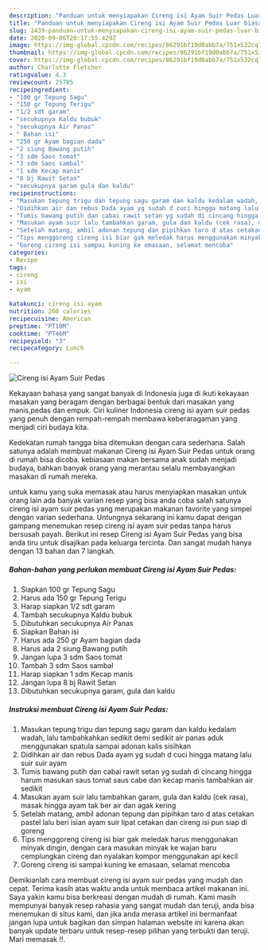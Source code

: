 ```yaml
---
description: "Panduan untuk menyiapakan Cireng isi Ayam Suir Pedas Luar biasa"
title: "Panduan untuk menyiapakan Cireng isi Ayam Suir Pedas Luar biasa"
slug: 1439-panduan-untuk-menyiapakan-cireng-isi-ayam-suir-pedas-luar-biasa
date: 2020-09-06T20:17:55.429Z
image: https://img-global.cpcdn.com/recipes/86291bf19d0abb7a/751x532cq70/cireng-isi-ayam-suir-pedas-foto-resep-utama.jpg
thumbnail: https://img-global.cpcdn.com/recipes/86291bf19d0abb7a/751x532cq70/cireng-isi-ayam-suir-pedas-foto-resep-utama.jpg
cover: https://img-global.cpcdn.com/recipes/86291bf19d0abb7a/751x532cq70/cireng-isi-ayam-suir-pedas-foto-resep-utama.jpg
author: Charlotte Fletcher
ratingvalue: 4.3
reviewcount: 25785
recipeingredient:
- "100 gr Tepung Sagu"
- "150 gr Tepung Terigu"
- "1/2 sdt garam"
- "secukupnya Kaldu bubuk"
- "secukupnya Air Panas"
- " Bahan isi"
- "250 gr Ayam bagian dada"
- "2 siung Bawang putih"
- "3 sdm Saos tomat"
- "3 sdm Saos sambal"
- "1 sdm Kecap manis"
- "8 bj Rawit Setan"
- "secukupnya garam gula dan kaldu"
recipeinstructions:
- "Masukan tepung trigu dan tepung sagu garam dan kaldu kedalam wadah, lalu tambahkahkan sedikit demi sedikit air panas aduk menggunakan spatula sampai adonan kalis sisihkan"
- "Didihkan air dan rebus Dada ayam yg sudah d cuci hingga matang lalu suir suir ayam"
- "Tumis bawang putih dan cabai rawit setan yg sudah di cincang hingga harum masukan saus tomat saus cabe dan kecap manis tambahkan air sedikit"
- "Masukan ayam suir lalu tambahkan garam, gula dan kaldu (cek rasa), masak hingga ayam tak ber air dan agak kering"
- "Setelah matang, ambil adonan tepung dan pipihkan taro d atas cetakan pastel lalu beri isian ayam suir lipat cetakan dan cireng isi pun siap di goreng"
- "Tips menggoreng cireng isi biar gak meledak harus menggunakan minyak dingin, dengan cara masukan minyak ke wajan baru cemplungkan cireng dan nyalakan kompor menggunakan api kecil"
- "Goreng cireng isi sampai kuning ke emasaan, selamat mencoba"
categories:
- Recipe
tags:
- cireng
- isi
- ayam

katakunci: cireng isi ayam 
nutrition: 260 calories
recipecuisine: American
preptime: "PT10M"
cooktime: "PT46M"
recipeyield: "3"
recipecategory: Lunch

---
```



![Cireng isi Ayam Suir Pedas](https://img-global.cpcdn.com/recipes/86291bf19d0abb7a/751x532cq70/cireng-isi-ayam-suir-pedas-foto-resep-utama.jpg)

Kekayaan bahasa yang sangat banyak di Indonesia juga di ikuti kekayaan masakan yang beragam dengan berbagai bentuk dari masakan yang manis,pedas dan empuk. Ciri kuliner Indonesia cireng isi ayam suir pedas yang penuh dengan rempah-rempah membawa keberaragaman yang menjadi ciri budaya kita.


Kedekatan rumah tangga bisa ditemukan dengan cara sederhana. Salah satunya adalah membuat makanan Cireng isi Ayam Suir Pedas untuk orang di rumah bisa dicoba. kebiasaan makan bersama anak sudah menjadi budaya, bahkan banyak orang yang merantau selalu membayangkan masakan di rumah mereka.



untuk kamu yang suka memasak atau harus menyiapkan masakan untuk orang lain ada banyak varian resep yang bisa anda coba salah satunya cireng isi ayam suir pedas yang merupakan makanan favorite yang simpel dengan varian sederhana. Untungnya sekarang ini kamu dapat dengan gampang menemukan resep cireng isi ayam suir pedas tanpa harus bersusah payah.
Berikut ini resep Cireng isi Ayam Suir Pedas yang bisa anda tiru untuk disajikan pada keluarga tercinta. Dan sangat mudah hanya dengan 13 bahan dan 7 langkah.


<!--inarticleads1-->

##### Bahan-bahan yang perlukan membuat Cireng isi Ayam Suir Pedas:

1. Siapkan 100 gr Tepung Sagu
1. Harus ada 150 gr Tepung Terigu
1. Harap siapkan 1/2 sdt garam
1. Tambah secukupnya Kaldu bubuk
1. Dibutuhkan secukupnya Air Panas
1. Siapkan  Bahan isi
1. Harus ada 250 gr Ayam bagian dada
1. Harus ada 2 siung Bawang putih
1. Jangan lupa 3 sdm Saos tomat
1. Tambah 3 sdm Saos sambal
1. Harap siapkan 1 sdm Kecap manis
1. Jangan lupa 8 bj Rawit Setan
1. Dibutuhkan secukupnya garam, gula dan kaldu




<!--inarticleads2-->

##### Instruksi membuat  Cireng isi Ayam Suir Pedas:

1. Masukan tepung trigu dan tepung sagu garam dan kaldu kedalam wadah, lalu tambahkahkan sedikit demi sedikit air panas aduk menggunakan spatula sampai adonan kalis sisihkan
1. Didihkan air dan rebus Dada ayam yg sudah d cuci hingga matang lalu suir suir ayam
1. Tumis bawang putih dan cabai rawit setan yg sudah di cincang hingga harum masukan saus tomat saus cabe dan kecap manis tambahkan air sedikit
1. Masukan ayam suir lalu tambahkan garam, gula dan kaldu (cek rasa), masak hingga ayam tak ber air dan agak kering
1. Setelah matang, ambil adonan tepung dan pipihkan taro d atas cetakan pastel lalu beri isian ayam suir lipat cetakan dan cireng isi pun siap di goreng
1. Tips menggoreng cireng isi biar gak meledak harus menggunakan minyak dingin, dengan cara masukan minyak ke wajan baru cemplungkan cireng dan nyalakan kompor menggunakan api kecil
1. Goreng cireng isi sampai kuning ke emasaan, selamat mencoba




Demikianlah cara membuat cireng isi ayam suir pedas yang mudah dan cepat. Terima kasih atas waktu anda untuk membaca artikel makanan ini. Saya yakin kamu bisa berkreasi dengan mudah di rumah. Kami masih mempunyai banyak resep rahasia yang sangat mudah dan teruji, anda bisa menemukan di situs kami, dan jika anda merasa artikel ini bermanfaat jangan lupa untuk bagikan dan simpan halaman website ini karena akan banyak update terbaru untuk resep-resep pilihan yang terbukti dan teruji. Mari memasak !!. 
